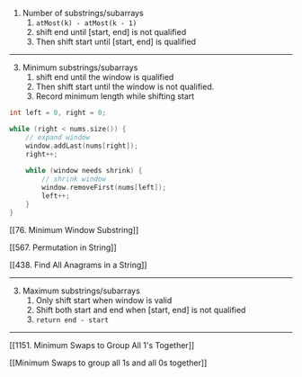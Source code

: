 1. Number of substrings/subarrays
    1. `atMost(k) - atMost(k - 1)`
    2. shift end until [start, end] is not qualified
    3. Then shift start until [start, end] is qualified

---

3. Minimum substrings/subarrays
    1. shift end until the window is qualified
    2. Then shift start until the window is not qualified.
    3. Record minimum length while shifting start

```cpp
int left = 0, right = 0;

while (right < nums.size()) {
    // expand window
    window.addLast(nums[right]);
    right++;
    
    while (window needs shrink) {
        // shrink window
        window.removeFirst(nums[left]);
        left++;
    }
}
```

[[76. Minimum Window Substring]]

[[567. Permutation in String]]

[[438. Find All Anagrams in a String]]

---

3. Maximum substrings/subarrays
	1. Only shift start when window is valid
	2. Shift both start and end when [start, end] is not qualified
	3. `return end - start`

---

[[1151. Minimum Swaps to Group All 1's Together]]

[[Minimum Swaps to group all 1s and all 0s together]]

